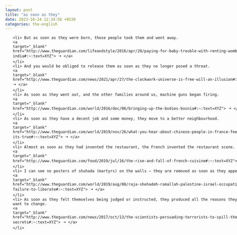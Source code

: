 ```yaml
---
layout: post
title: "as soon as they"
date: 2023-10-24 12:34:56 +0530
categories: the-english
---
```

<style>
    ol {
        width: 800px;
        margin: 0 auto;
    }
ol li {
    font-size: 18px;
    line-height: 1.5;
    padding-bottom: 8px;
}
</style>
<ol>

    <li> But as soon as they were born, those people took them and went away.
    <a 
    target="_blank" 
    href="http://www.theguardian.com/lifeandstyle/2016/apr/28/paying-for-baby-trouble-with-renting-womb-india#:~:text=XYZ"> 🠢 </a>
    </li>
    <li> And you would be obliged to release them as soon as they no longer posed a threat.
    <a 
    target="_blank" 
    href="http://www.theguardian.com/news/2021/apr/27/the-clockwork-universe-is-free-will-an-illusion#:~:text=XYZ"> 🠢 </a>
    </li>
    <li> As soon as they went out, and the other families around us, machine guns began firing.
    <a 
    target="_blank" 
    href="http://www.theguardian.com/world/2016/dec/06/bringing-up-the-bodies-bosnia#:~:text=XYZ"> 🠢 </a>
    </li>
    <li> As soon as they have a decent job and some money, they move to a better neighbourhood.
    <a 
    target="_blank" 
    href="http://www.theguardian.com/world/2019/nov/26/what-you-hear-about-chinese-people-in-france-feeling-scared-its-true#:~:text=XYZ"> 🠢 </a>
    </li>
    <li> Almost as soon as they had invented the restaurant, the French invented the restaurant scene.
    <a 
    target="_blank" 
    href="http://www.theguardian.com/food/2019/jul/16/the-rise-and-fall-of-french-cuisine#:~:text=XYZ"> 🠢 </a>
    </li>
    <li> I can see no posters of shuhada (martyrs) on the walls – they are removed as soon as they appear.
    <a 
    target="_blank" 
    href="http://www.theguardian.com/world/2019/aug/08/raja-shehadeh-ramallah-palestine-israel-occupation-struggle-failure-to-liberate#:~:text=XYZ"> 🠢 </a>
    </li>
    <li> As soon as they felt themselves being judged or instructed, they produced all the reasons they did not want to change.
    <a 
    target="_blank" 
    href="http://www.theguardian.com/news/2017/oct/13/the-scientists-persuading-terrorists-to-spill-their-secrets#:~:text=XYZ"> 🠢 </a>
    </li>